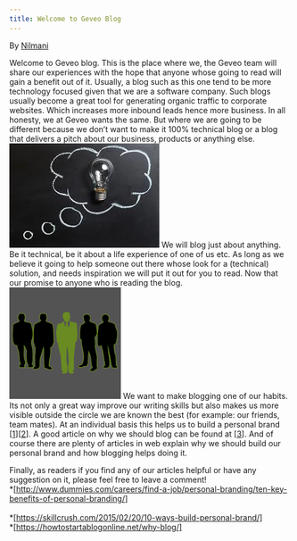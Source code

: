 ```yaml
---
title: Welcome to Geveo Blog
---
```

By [Nilmani] 

Welcome to Geveo blog. This is the place where we, the Geveo team will share our experiences with the hope that anyone whose going to read will gain a benefit out of it. Usually, a blog such as this one tend to be more technology focused given that we are a software company. Such blogs usually become a great tool for generating organic traffic to corporate websites. Which increases more inbound leads hence more business. In all honesty, we at Geveo wants the same. But where we are going to be different because we don’t want to make it 100% technical blog or a blog that delivers a pitch about our business, products or anything else.
![writing][img1] 
We will blog just about anything. Be it technical, be it about a life experience of one of us etc. As long as we believe it going to help someone out there whose look for a (technical) solution, and needs inspiration we will put it out for you to read. Now that our promise to anyone who is reading the blog.
<img src="/img/P1-img-2.png" width="200" height="200">
We want to make blogging one of our habits. Its not only a great way improve our writing skills but also makes us more visible outside the circle we are known the best (for example: our friends, team mates). At an individual basis this helps us to build a personal brand [[1]][[2]]. A good article on why we should blog can be found at [[3]]. And of course there are plenty of articles in web explain why we should build our personal brand and how blogging helps doing it.

Finally, as readers if you find any of our articles helpful or have any suggestion on it, please feel free to leave a comment!<br/>
*[http://www.dummies.com/careers/find-a-job/personal-branding/ten-key-benefits-of-personal-branding/] <br/>    
*[https://skillcrush.com/2015/02/20/10-ways-build-personal-brand/]   <br/>
*[https://howtostartablogonline.net/why-blog/]

[//]: #comments 
   [Nilmani]:<https://www.linkedin.com/in/nilmanimenikge/>
   [1]:<http://www.dummies.com/careers/find-a-job/personal-branding/ten-key-benefits-of-personal-branding/>
   [2]:<https://skillcrush.com/2015/02/20/10-ways-build-personal-brand/>
   [3]:<https://howtostartablogonline.net/why-blog/>
   [http://www.dummies.com/careers/find-a-job/personal-branding/ten-key-benefits-of-personal-branding/]:<http://www.dummies.com/careers/find-a-job/personal-branding/ten-key-benefits-of-personal-branding/>
   [https://skillcrush.com/2015/02/20/10-ways-build-personal-brand/]:<https://skillcrush.com/2015/02/20/10-ways-build-personal-brand/>
   [https://howtostartablogonline.net/why-blog/]:<https://howtostartablogonline.net/why-blog/>
   [img1]: /img/P1-img-1.jpg
   [img2]: /img/P1-img-2.png

   
